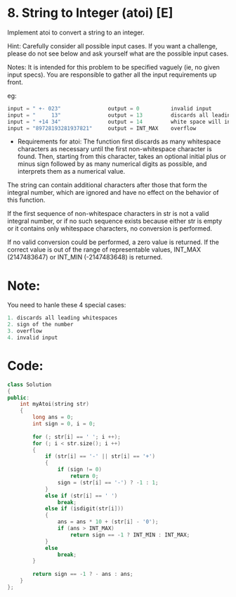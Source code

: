 # 8. String to Integer (atoi) [E]
Implement atoi to convert a string to an integer.

Hint: Carefully consider all possible input cases. If you want a challenge, please do not see below and ask yourself what are the possible input cases.

Notes: It is intended for this problem to be specified vaguely (ie, no given input specs). You are responsible to gather all the input requirements up front.

eg:
```c++
input = " +- 023"               output = 0          invalid input
input = "     13"               output = 13         discards all leading whitespaces
input = " +14 34"               output = 14         white space will interrupt the program
input = "89728193281937821"     output = INT_MAX    overflow
```
- Requirements for atoi:
The function first discards as many whitespace characters as necessary until the first non-whitespace character is found. Then, starting from this character, takes an optional initial plus or minus sign followed by as many numerical digits as possible, and interprets them as a numerical value.

The string can contain additional characters after those that form the integral number, which are ignored and have no effect on the behavior of this function.

If the first sequence of non-whitespace characters in str is not a valid integral number, or if no such sequence exists because either str is empty or it contains only whitespace characters, no conversion is performed.

If no valid conversion could be performed, a zero value is returned. If the correct value is out of the range of representable values, INT_MAX (2147483647) or INT_MIN (-2147483648) is returned.


# Note:
You need to hanle these 4 special cases:
```c++
1. discards all leading whitespaces
2. sign of the number
3. overflow
4. invalid input
```

# Code:
```c++
class Solution 
{
public:
    int myAtoi(string str) 
    {
        long ans = 0;
        int sign = 0, i = 0;
        
        for (; str[i] == ' '; i ++);
        for (; i < str.size(); i ++)
        {
            if (str[i] == '-' || str[i] == '+')
            {
                if (sign != 0) 
                    return 0;
                sign = (str[i] == '-') ? -1 : 1;
            }
            else if (str[i] == ' ')
                break;
            else if (isdigit(str[i]))
            {
                ans = ans * 10 + (str[i] - '0');
                if (ans > INT_MAX)  
                    return sign == -1 ? INT_MIN : INT_MAX;
            }
            else
                break;
        }
        
        return sign == -1 ? - ans : ans;
    }
};
```
